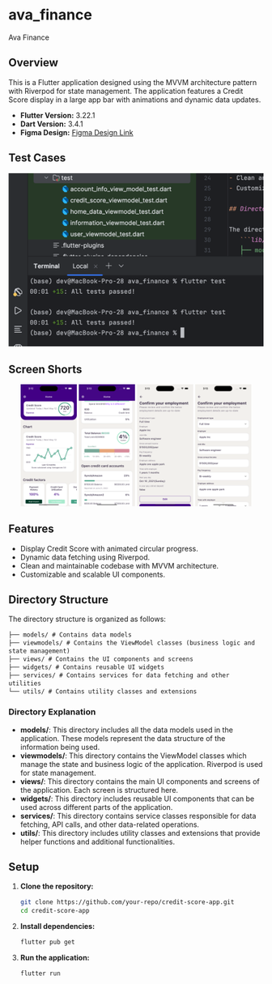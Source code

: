 # ava_finance

Ava Finance

## Overview

This is a Flutter application designed using the MVVM architecture pattern with Riverpod for state management. The application features a Credit Score display in a large app bar with animations and dynamic data updates.

- **Flutter Version:** 3.22.1
- **Dart Version:** 3.4.1
- **Figma Design:** [Figma Design Link](https://www.figma.com/design/fgAwUqgFK30hJqYo0byDeG/Untitled?node-id=0-1)

## Test Cases
![img.png](readme_assets/img.png)

## Screen Shorts
<p align="center">
  <img src="readme_assets/home_1.png" alt="Image 1" width="22%" />
  <img src="readme_assets/home_2.png" alt="Image 2" width="22%" />
  <img src="readme_assets/form_1.png" alt="Image 3" width="22%" />
  <img src="readme_assets/form_2.png" alt="Image 4" width="22%" />
</p>


## Features
- Display Credit Score with animated circular progress.
- Dynamic data fetching using Riverpod.
- Clean and maintainable codebase with MVVM architecture.
- Customizable and scalable UI components.

## Directory Structure

The directory structure is organized as follows:
   ```lib/
   ├── models/ # Contains data models
   ├── viewmodels/ # Contains the ViewModel classes (business logic and state management)
   ├── views/ # Contains the UI components and screens
   ├── widgets/ # Contains reusable UI widgets
   ├── services/ # Contains services for data fetching and other utilities
   └── utils/ # Contains utility classes and extensions
   ```

### Directory Explanation

- **models/**: This directory includes all the data models used in the application. These models represent the data structure of the information being used.
- **viewmodels/**: This directory contains the ViewModel classes which manage the state and business logic of the application. Riverpod is used for state management.
- **views/**: This directory contains the main UI components and screens of the application. Each screen is structured here.
- **widgets/**: This directory includes reusable UI components that can be used across different parts of the application.
- **services/**: This directory contains service classes responsible for data fetching, API calls, and other data-related operations.
- **utils/**: This directory includes utility classes and extensions that provide helper functions and additional functionalities.

## Setup

1. **Clone the repository:**

   ```bash
   git clone https://github.com/your-repo/credit-score-app.git
   cd credit-score-app
   ```

2. **Install dependencies:**

   ```bash
   flutter pub get
   ```
3. **Run the application:**

   ```bash
   flutter run
   ```
